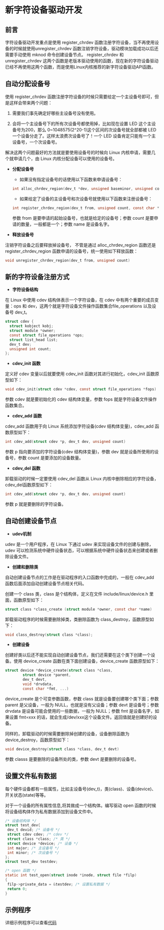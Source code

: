 # **新字符设备驱动开发**

## **前言**

字符设备驱动开发重点是使用 register_chrdev 函数注册字符设备，当不再使用设备的时候就使用unregister_chrdev 函数注销字符设备，驱动模块加载成功以后还需要手动使用 mknod 命令创建设备节点。
register_chrdev 和 unregister_chrdev 这两个函数是老版本驱动使用的函数，现在新的字符设备驱动已经不再使用这两个函数，而是使用Linux内核推荐的新字符设备驱动API函数。

## **自动分配设备号**

使用 register_chrdev 函数注册字符设备的时候只需要给定一个主设备号即可，但是这样会带来两个问题：

1. 需要我们事先确定好哪些主设备号没有使用。

2. 会将一个主设备号下的所有次设备号都使用掉，比如现在设置 LED 这个主设备号为200，那么 0~1048575(2^20-1)这个区间的次设备号就全部都被 LED 一个设备分走了。这样太浪费次设备号了！一个 LED 设备肯定只能有一个主设备号，一个次设备号。

解决这两个问题最好的方法就是要使用设备号的时候向 Linux 内核申请，需要几个就申请几个，由 Linux 内核分配设备可以使用的设备号。

- **分配设备号**

  - 如果没有指定设备号的话使用以下函数来申请设备号：

  ``` c
  int alloc_chrdev_region(dev_t *dev, unsigned baseminor, unsigned count, const char *name)
  ```

  - 如果给定了设备的主设备号和次设备号就使用以下函数来注册设备号：

  ``` c
  int register_chrdev_region(dev_t from, unsigned count, const char *name)
  ```

  参数 from 是要申请的起始设备号，也就是给定的设备号；参数 count 是要申请的数量，一般都是一个；参数 name 是设备名字。

- **释放设备号**

注销字符设备之后要释放掉设备号， 不管是通过 alloc_chrdev_region 函数还是 register_chrdev_region 函数申请的设备号，统一使用如下释放函数：

``` c
void unregister_chrdev_region(dev_t from, unsigned count)
```

## **新的字符设备注册方式**

- **字符设备结构**

在 Linux 中使用 cdev 结构体表示一个字符设备，在 cdev 中有两个重要的成员变量：ops 和 dev，这两个就是字符设备文件操作函数集合file_operations 以及设备号 dev_t。

``` c
struct cdev {
  struct kobject kobj;
  struct module *owner;
  const struct file_operations *ops;
  struct list_head list;
  dev_t dev;
  unsigned int count;
};
```

- **cdev_init 函数**

定义好 cdev 变量以后就要使用 cdev_init 函数对其进行初始化，cdev_init 函数原型如下：

``` c
void cdev_init(struct cdev *cdev, const struct file_operations *fops)
```

参数 cdev 就是要初始化的 cdev 结构体变量，参数 fops 就是字符设备文件操作函数集合。

- **cdev_add 函数**

cdev_add 函数用于向 Linux 系统添加字符设备(cdev 结构体变量)，cdev_add 函数原型如下：

``` c
int cdev_add(struct cdev *p, dev_t dev, unsigned count)
```

参数 p 指向要添加的字符设备(cdev 结构体变量)，参数 dev 就是设备所使用的设备号，参数 count 是要添加的设备数量。

- **cdev_del 函数**

卸载驱动的时候一定要使用 cdev_del 函数从 Linux 内核中删除相应的字符设备，cdev_del函数原型如下：

``` c
int cdev_add(struct cdev *p, dev_t dev, unsigned count)
```

参数 p 就是要删除的字符设备。

## **自动创建设备节点**

- **udev机制**

udev 是一个用户程序，在 Linux 下通过 udev 来实现设备文件的创建与删除，udev 可以检测系统中硬件设备状态，可以根据系统中硬件设备状态来创建或者删除设备文件。

- **创建和删除类**

自动创建设备节点的工作是在驱动程序的入口函数中完成的，一般在 cdev_add 函数后面添加自动创建设备节点相关代码。

创建一个 class 类，class 是个结构体，定义在文件 include/linux/device.h 里面，函数原型如下：

``` c
struct class *class_create (struct module *owner, const char *name)
```

卸载驱动程序的时候需要删除掉类，类删除函数为 class_destroy，函数原型如下：

``` c
void class_destroy(struct class *class);
```

- **创建设备**

创建好类以后还不能实现自动创建设备节点，我们还需要在这个类下创建一个设备。使用 device_create 函数在类下面创建设备，device_create 函数原型如下：

``` c
struct device *device_create(struct class *class,
        struct device *parent,
        dev_t devt,
        void *drvdata,
        const char *fmt, ...)
```

device_create 是个可变参数函数，参数 class 就是设备要创建哪个类下面；参数 parent 是父设备，一般为 NULL，也就是没有父设备；参数 devt 是设备号；参数 drvdata 是设备可能会使用的一些数据，一般为 NULL；参数 fmt 是设备名字，如果设置 fmt=xxx 的话，就会生成/dev/xxx这个设备文件。返回值就是创建好的设备。

同样的，卸载驱动的时候需要删除掉创建的设备，设备删除函数为 device_destroy，函数原型如下：

``` c
void device_destroy(struct class *class, dev_t devt)
```

参数 classs 是要删除的设备所处的类，参数 devt 是要删除的设备号。

## **设置文件私有数据**

每个硬件设备都有一些属性，比如主设备号(dev_t)，类(class)、设备(device)、开关状态(state)等等。

对于一个设备的所有属性信息,将其做成一个结构体。编写驱动 open 函数的时候将设备结构体作为私有数据添加到设备文件中。

``` c
/* 设备结构体 */
struct test_dev{
 dev_t devid; /* 设备号 */
 struct cdev cdev; /* cdev */
 struct class *class; /* 类 */
 struct device *device; /* 设备 */
 int major; /* 主设备号 */
 int minor; /* 次设备号 */
};
struct test_dev testdev;

/* open 函数 */
static int test_open(struct inode *inode, struct file *filp)
{
 filp->private_data = &testdev; /* 设置私有数据 */
 return 0;
}
```

## 示例程序

详细示例程序可以查看[代码](character_device_drivers_demo/led_newchrdev.c)

